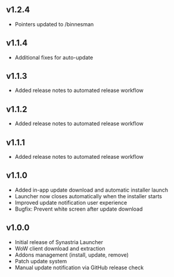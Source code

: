 ## v1.2.4
- Pointers updated to /binnesman

## v1.1.4
- Additional fixes for auto-update

## v1.1.3
- Added release notes to automated release workflow

## v1.1.2
- Added release notes to automated release workflow

## v1.1.1
- Added release notes to automated release workflow

## v1.1.0
- Added in-app update download and automatic installer launch
- Launcher now closes automatically when the installer starts
- Improved update notification user experience
- Bugfix: Prevent white screen after update download

## v1.0.0
- Initial release of Synastria Launcher
- WoW client download and extraction
- Addons management (install, update, remove)
- Patch update system
- Manual update notification via GitHub release check
